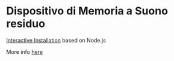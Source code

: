 # Dispositivo di Memoria a Suono residuo

[Interactive Installation](https://dispositivo-rumore-residuo.onrender.com/) based on Node.js

More info [here](https://www.spazioserra.org/exhibitions/2024-2025-iragenerans/giuseppe-bergamino-dispositivo-di-memoria-a-rumore-residuo)
